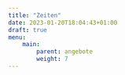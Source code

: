 ```yaml
---
title: "Zeiten"
date: 2023-01-20T18:04:43+01:00
draft: true
menu:
    main:
        parent: angebote
        weight: 7
---
```


